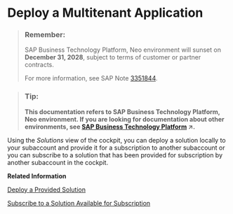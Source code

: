 <!-- loiob1f8c59fc23d4a4781cf338310d45faf -->

# Deploy a Multitenant Application

> ### Remember:  
> SAP Business Technology Platform, Neo environment will sunset on **December 31, 2028**, subject to terms of customer or partner contracts.
> 
> For more information, see SAP Note [3351844](https://me.sap.com/notes/3351844).

> ### Tip:  
> **This documentation refers to SAP Business Technology Platform, Neo environment. If you are looking for documentation about other environments, see [SAP Business Technology Platform](https://help.sap.com/viewer/65de2977205c403bbc107264b8eccf4b/Cloud/en-US/6a2c1ab5a31b4ed9a2ce17a5329e1dd8.html "SAP Business Technology Platform (SAP BTP) is an integrated offering comprised of the following technology portfolios: application development; process automation; integration; data, analytics, and enterprise planning; artificial intelligence. The platform offers users the ability to turn data into business value, compose end-to-end business processes, connect entire IT landscapes, and personalize, build and extend SAP applications. This reduces the overall total cost of ownership maintaining SAP landscapes and third-party software across end-to-end business processes.") :arrow_upper_right:.**

Using the *Solutions* view of the cockpit, you can deploy a solution locally to your subaccount and provide it for a subscription to another subaccount or you can subscribe to a solution that has been provided for subscription by another subaccount in the cockpit.

**Related Information**  


[Deploy a Provided Solution](deploy-a-provided-solution-8f48815.md "You can deploy a solution locally to your subaccount and provide it for a subscription to another subaccount.")

[Subscribe to a Solution Available for Subscription](subscribe-to-a-solution-available-for-subscription-bd7602e.md "You can subscribe to a solution that has been provided for subscription by another subaccount in the cockpit.")

